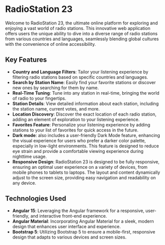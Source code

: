 # RadioStation 23

Welcome to RadioStation 23, the ultimate online platform for exploring and enjoying a vast world of radio stations. This innovative web application offers users the unique ability to dive into a diverse range of radio stations from various countries and languages, seamlessly blending global cultures with the convenience of online accessibility.

## Key Features

- **Country and Language Filters**: Tailor your listening experience by filtering radio stations based on specific countries and languages.
- **Search by Station Name**: Easily find your favorite stations or discover new ones by searching for them by name.
- **Real-Time Tuning**: Tune into any station in real-time, bringing the world of radio to your fingertips.
- **Station Details**: View detailed information about each station, including the station name, current votes, and more.
- **Location Discovery**: Discover the exact location of each radio station, adding an element of exploration to your listening experience.
- **Favorites Feature**: Personalize your listening experience by adding stations to your list of favorites for quick access in the future.
- **Dark mode**: also includes a user-friendly Dark Mode feature, enhancing the visual experience for users who prefer a darker color palette, especially in low-light environments. This feature is designed to reduce eye strain and provide a comfortable viewing experience during nighttime usage.
- **Responsive Design**: RadioStation 23 is designed to be fully responsive, ensuring an optimal user experience on a variety of devices, from mobile phones to tablets to laptops. The layout and content dynamically adjust to the screen size, providing easy navigation and readability on any device.

## Technologies Used

- **Angular 15**: Leveraging the Angular framework for a responsive, user-friendly, and interactive front-end experience.
- **Angular Material**: Incorporating Angular Material for a sleek, modern design that enhances user interface and experience.
- **Bootstrap 5**: Utilizing Bootstrap 5 to ensure a mobile-first, responsive design that adapts to various devices and screen sizes.
